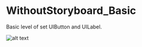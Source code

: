 # WithoutStoryboard_Basic
Basic level of set UIButton and UILabel.

![alt text](https://github.com/iOS-Xcode/WithoutStoryboard_Basic/screenshot1.png.png)
